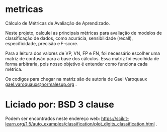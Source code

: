 # metricas
Cálculo de Métricas de Avaliação de Aprendizado.


Neste projeto, calculei as principais métricas para avaliação de modelos de classificação de dados, como acurácia, sensibilidade (recall), especificidade, precisão e F-score. 

Para a leitura dos valores de VP, VN, FP e FN, foi necessário escolher uma matriz de confusão para a base dos cálculos. Essa matriz foi escolhida de forma arbitraria, pois nosso objetivo é entender como funciona cada métrica. 

Os codigos para chegar na matriz são de autoria de Gael Varoquaux <gael.varoquaux@normalesup.org> . 
# Liciado por: BSD 3 clause

Podem ser encontrados neste endereço web: <https://scikit-learn.org/1.5/auto_examples/classification/plot_digits_classification.html> .

